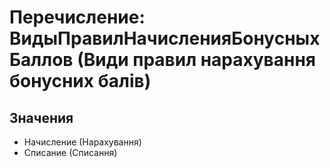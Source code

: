 ﻿# Перечисление: ВидыПравилНачисленияБонусныхБаллов (Види правил нарахування бонусних балів)

## Значения

- Начисление (Нарахування)
- Списание (Списання)

